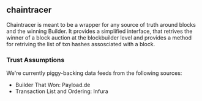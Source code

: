 ## chaintracer

Chaintracer is meant to be a wrapper for any source of truth around blocks and the winning Builder. It provides a simplified interface, that retrives the winner of a block auction at the blockbuilder level and provides a method for retriving the list of txn hashes assosciated with a block.

### Trust Assumptions
We're currently piggy-backing data feeds from the following sources:
- Builder That Won: Payload.de
- Transaction List and Ordering: Infura

